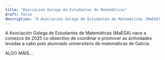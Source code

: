 ```yaml
---
title: "Asociación Galega de Estudantes de Matemáticas"
draft: false
description: "A Asociación Galega de Estudantes de Matemáticas (MaEGA) nace a comezos do 2025 co obxectivo de coordinar e promover as actividades levadas a cabo polo alumnado universitario de matemáticas de Galicia."
---
```

A Asociación Galega de Estudantes de Matemáticas (MaEGA) nace a comezos do 2025 co obxectivo de coordinar e promover as actividades levadas a cabo polo alumnado universitario de matemáticas de Galicia.

ALGO MÁIS...